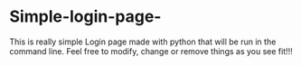 # Simple-login-page-
This is really simple Login page made with python that will be run in the command line. Feel free to modify, change or remove things as you see fit!!!
